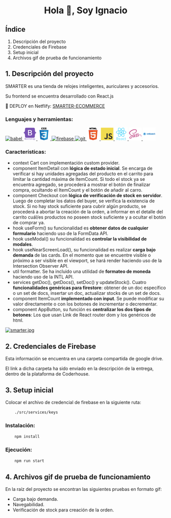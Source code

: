 <h1 align="center">Hola 👋, Soy Ignacio</h1>

<h2 align="left">Índice</h2>

1. Descripción del proyecto
2. Credenciales de Firebase
3. Setup inicial
4. Archivos gif de prueba de funcionamiento


<h2 align="left">1. Descripción del proyecto</h2>
<p align="left">SMARTER es una tienda de relojes inteligentes, auriculares y accesorios.</p>
<p align="left">Su frontend se encuentra desarrollado con React.js</p>

🔭 DEPLOY en Netflify: [SMARTER-ECOMMERCE](https://smarter-react-ecommerce.netlify.app/)

<h3 align="left">Lenguajes y herramientas:</h3>
<p align="left"> <a href="https://babeljs.io/" target="_blank" rel="noreferrer"> <img src="https://www.vectorlogo.zone/logos/babeljs/babeljs-icon.svg" alt="babel" width="40" height="40"/> </a> <a href="https://getbootstrap.com" target="_blank" rel="noreferrer"> <img src="https://raw.githubusercontent.com/devicons/devicon/master/icons/bootstrap/bootstrap-plain-wordmark.svg" alt="bootstrap" width="40" height="40"/> </a> <a href="https://www.w3schools.com/css/" target="_blank" rel="noreferrer"> <img src="https://raw.githubusercontent.com/devicons/devicon/master/icons/css3/css3-original-wordmark.svg" alt="css3" width="40" height="40"/> </a> <a href="https://firebase.google.com/" target="_blank" rel="noreferrer"> <img src="https://www.vectorlogo.zone/logos/firebase/firebase-icon.svg" alt="firebase" width="40" height="40"/> </a> <a href="https://git-scm.com/" target="_blank" rel="noreferrer"> <img src="https://www.vectorlogo.zone/logos/git-scm/git-scm-icon.svg" alt="git" width="40" height="40"/> </a> <a href="https://www.w3.org/html/" target="_blank" rel="noreferrer"> <img src="https://raw.githubusercontent.com/devicons/devicon/master/icons/html5/html5-original-wordmark.svg" alt="html5" width="40" height="40"/> </a> <a href="https://developer.mozilla.org/en-US/docs/Web/JavaScript" target="_blank" rel="noreferrer"> <img src="https://raw.githubusercontent.com/devicons/devicon/master/icons/javascript/javascript-original.svg" alt="javascript" width="40" height="40"/> </a> <a href="https://reactjs.org/" target="_blank" rel="noreferrer"> <img src="https://raw.githubusercontent.com/devicons/devicon/master/icons/react/react-original-wordmark.svg" alt="react" width="40" height="40"/> </a> <a href="https://sass-lang.com" target="_blank" rel="noreferrer"> <img src="https://raw.githubusercontent.com/devicons/devicon/master/icons/sass/sass-original.svg" alt="sass" width="40" height="40"/> </a> <a href="https://webpack.js.org" target="_blank" rel="noreferrer"> <img src="https://raw.githubusercontent.com/devicons/devicon/d00d0969292a6569d45b06d3f350f463a0107b0d/icons/webpack/webpack-original-wordmark.svg" alt="webpack" width="40" height="40"/> </a> </p>

<h3 align="left">Características:</h3>

- context Cart con implementación custom provider.
- component ItemDetail con **lógica de estado inicial**. Se encarga de verificar si hay unidades agregadas del producto en el carrito para limitar la cantidad máxima de ItemCount. Si todo el stock ya se encuentra agregado, se procederá a mostrar el botón de finalizar compra, ocultando el ItemCount y el botón de añadir al carro.
- component Checkout con **lógica de verificación de stock en servidor**. Luego de completar los datos del buyer, se verifica la existencia de stock. Si no hay stock suficiente para cubrir algún producto, se procederá a abortar la creación de la orden, a informar en el detalle del carrito cuál/es productos no poseen stock suficiente y a ocultar el botón de comprar ya.
- hook useForm() su funcionalidad es **obtener datos de cualquier formulario** haciendo uso de la FormData API.
- hook useModal() su funcionalidad es **controlar la visibilidad de modales**.
- hook useNearScreenLoad(), su funcionalidad es realizar **carga bajo demanda** de las cards. En el momento que se encuentre visible o próximo a ser visible en el viewport, se hará render haciendo uso de la Intersection Observer API.
- util formatter. Se ha incluido una utilidad de **formateo de moneda** haciendo uso de la INTL API.
- services getDoc(), getDocs(), setDoc() y updateStock(). Cuatro **funcionalidades genéricas para firestore**: obtener de un doc específico o un set de docs, insertar un doc, actualizar stocks de un set de docs.
- component ItemCount **implementado con input**. Se puede modificar su valor directamente o con los botones de incrementar o decrementar.
- component AppButton, su función es **centralizar los dos tipos de botones**: Los que usan Link de React router dom y los genéricos de html.

[![smarter.jpg](https://i.postimg.cc/j2HVgRnB/smarter.jpg)](https://postimg.cc/9wQNz5pB)

<h2 align="left">2. Credenciales de Firebase</h2>

<p align="left">Esta información se encuentra en una carpeta compartida de google drive.</p>
<p align="left">El link a dicha carpeta ha sido enviado en la descripción de la entrega, dentro de la plataforma de Coderhouse.</p>


<h2 align="left">3. Setup inicial</h2>

<p align="left">Colocar el archivo de credencial de firebase en la siguiente ruta:</p>

```bash
    ./src/services/keys
```

<h3 align="left">Instalación:</h3>

```bash
    npm install
```

<h3 align="left">Ejecución:</h3>

```bash
    npm run start
```

<h2 align="left">4. Archivos gif de prueba de funcionamiento</h2>

<p align="left">En la raíz del proyecto se encontran las siguientes pruebas en formato gif:</p>

- Carga bajo demanda.
- Navegabilidad.
- Verificación de stock para creación de la orden.